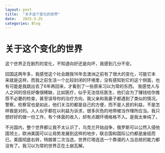 ```yaml
---
layout: post
title:  "关于这个变化的世界"
date:   2025-3-25
categories: Blog
---
```



# 关于这个变化的世界

这个世界正在剧烈的变化，不知道向好还是向坏，我感到几分不安。

回国这两年多，我感觉这个社会跟我16年去澳洲之前有了很大的变化，可能它本来就是这样，而我之前生活一个比较封闭的环境里，没有感知到它的这个侧面，也有可能是我跳出去了6年再回来，才看到了一些原来习以为常的东西。
我感觉人与人之间的信任好像很稀缺，比如医疗，似乎无法信任医生，他们会为了赚钱给你推荐不必要的检查，甚至误导你的治疗方向，我父亲和我妻子都遇到了类似的情况。警察，检察官也是如此，他们关注的都是自己的方便，而不是人民的利益，不是怎样做是对的。人人似乎都在以利益为诉求，很多灰色的地带被当作理所应当。我只想好好的做一份工作，有个体面的收入，却有点跟环境格格不入。是我太单纯了。

不光国内，整个世界都让我不太认识了，乌克兰开始战争，俄罗斯可以公然入侵他国领土，欧洲美国可以让局势发展到这样的地步，联合国和国际公约都是废纸而已。美国彻底右转，特朗普二次当选，世界灯塔连选一个靠谱的人当总统的能力都没有了。我习以为常的世界正在土崩瓦解。